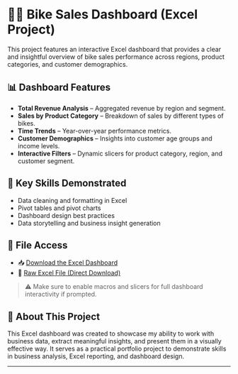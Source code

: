 # 🚴‍♂️ Bike Sales Dashboard (Excel Project)

This project features an interactive Excel dashboard that provides a clear and insightful overview of bike sales performance across regions, product categories, and customer demographics.

## 📊 Dashboard Features

- **Total Revenue Analysis** – Aggregated revenue by region and segment.
- **Sales by Product Category** – Breakdown of sales by different types of bikes.
- **Time Trends** – Year-over-year performance metrics.
- **Customer Demographics** – Insights into customer age groups and income levels.
- **Interactive Filters** – Dynamic slicers for product category, region, and customer segment.

## 🧠 Key Skills Demonstrated

- Data cleaning and formatting in Excel  
- Pivot tables and pivot charts  
- Dashboard design best practices  
- Data storytelling and business insight generation

## 📁 File Access

- 📥 [Download the Excel Dashboard](https://github.com/your-username/bikesales_dashboard_excel/blob/main/Bike%20Sales%20Dashboard.xlsx)
- 🔗 [Raw Excel File (Direct Download)](https://raw.githubusercontent.com/yasthilsingh/bikesales_dashboard_excel/main/Bike%20Sales%20Dashboard.xlsx)

> ⚠️ Make sure to enable macros and slicers for full dashboard interactivity if prompted.

## 📌 About This Project

This Excel dashboard was created to showcase my ability to work with business data, extract meaningful insights, and present them in a visually effective way. It serves as a practical portfolio project to demonstrate skills in business analysis, Excel reporting, and dashboard design.

---

